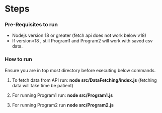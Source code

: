# Steps

### Pre-Requisites to run

* Nodejs version 18 or greater (fetch api does not work below v18)
* If version<18 , still Program1 and Program2 will work with saved csv data.


### How to run

Ensure you are in top most directory before executing below commands.

1. To fetch data from API run: **node src/DataFetching/index.js** (fetching data will take time be patient)

2. For running Program1 run: **node src/Program1.js**

3. For running Program2 run **node src/Program2.js**
